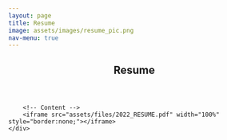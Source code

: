 ```yaml
---
layout: page
title: Resume
image: assets/images/resume_pic.png
nav-menu: true
---
```


<!-- Main -->
<div id="main" class="alt">

<!-- One -->
<section id="one">
	<div class="inner">
		<header class="major">
			<h1>Resume</h1>
		</header>
		
		<!-- Content -->
		<iframe src="assets/files/2022_RESUME.pdf" width="100%" style="border:none;"></iframe>
	</div>
</section>
</div>
